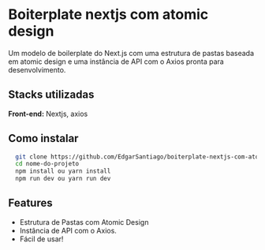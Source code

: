 # Boiterplate nextjs com atomic design

Um modelo de boilerplate do Next.js com uma estrutura de pastas baseada em atomic design e uma instância de API com o Axios pronta para desenvolvimento.

## Stacks utilizadas

**Front-end:** Nextjs, axios

## Como instalar

```bash
  git clone https://github.com/EdgarSantiago/boiterplate-nextjs-com-atomic-design
  cd nome-do-projeto
  npm install ou yarn install
  npm run dev ou yarn run dev
```

## Features

- Estrutura de Pastas com Atomic Design
- Instância de API com o Axios.
- Fácil de usar!
